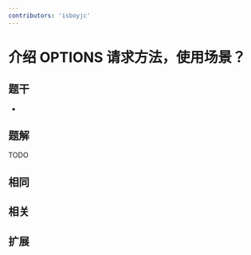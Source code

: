 ```yaml
---
contributors: 'isboyjc'
---
```


# 介绍 OPTIONS 请求方法，使用场景？


## 题干

- 



## 题解

<!-- ::: details 点我查看题解 -->

  TODO

<!-- ::: -->



## 相同


## 相关


## 扩展

